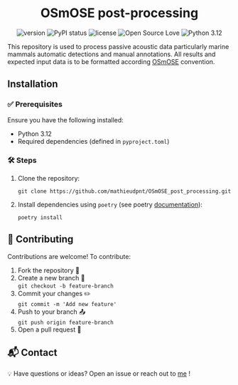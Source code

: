 <div align='center'>

# OSmOSE post-processing

![version](https://img.shields.io/badge/package_version-0.1.0-orange)
![PyPI status](https://img.shields.io/pypi/status/ansicolortags.svg)
![license](https://img.shields.io/github/license/mashape/apistatus.svg)
![Open Source Love](https://img.shields.io/badge/open%20source-♡-red)
![Python 3.12](https://img.shields.io/badge/python-3.12-blue.svg)

</div>

This repository is used to process passive acoustic data particularly marine mammals automatic detections and manual annotations.
All results and expected input data is to be formatted according [OSmOSE](https://github.com/Project-OSmOSE) convention.


## Installation
### ✅ Prerequisites
Ensure you have the following installed:
- Python 3.12
- Required dependencies (defined in `pyproject.toml`)

### 🛠 Steps
1. Clone the repository:
   ```
   git clone https://github.com/mathieudpnt/OSmOSE_post_processing.git
   ```
2. Install dependencies using `poetry` (see poetry [documentation](https://python-poetry.org/docs/#installation)):
   ```
   poetry install
   ```

## 🤝 Contributing
Contributions are welcome! To contribute:
1. Fork the repository 🍴
2. Create a new branch 🚀<br>`git checkout -b feature-branch`
3. Commit your changes ✏️<br>`git commit -m 'Add new feature'`
4. Push to your branch 📤<br>`git push origin feature-branch`
5. Open a pull request 📝

## 📬  Contact
💡 Have questions or ideas? Open an issue or reach out to [me](mailto:mathieu.dupont@ensta.fr) !